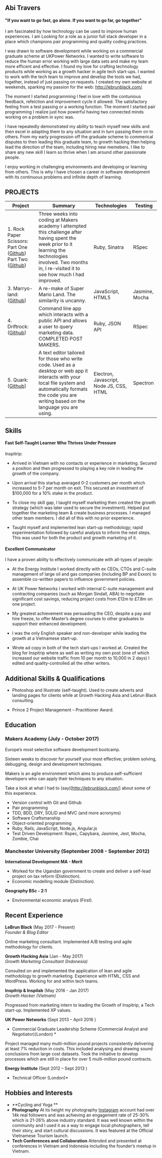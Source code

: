 ## Abi Travers

#### "If you want to go fast, go alone. If you want to go far, go together"

I am fascinated by how technology can be used to improve human experiences. I am Looking for a role as a junior full stack developer in a place which champions pair programming and quality coding practices.

I was drawn to software development while working on a commercial graduate scheme at UKPower Networks. I wanted to write software to reduce the human error working with large data sets and make my team more efficent and effective. I found my love for crafting technology products while working as a growth hacker in agile tech start-ups. I wanted to work with the tech team to improve and develop the tools we had, together, instead of just passing on requests. I created my own website at weekends, sparking my passion for the web: http://lebrunblack.com/.

The moment I started programming I feel in love with the contunious feedback, refelction and improvement cycle it allowed. The satisfactory feeling from a test passing or a working function. The moment I started pair programming I realize just how powerful having two connected minds working on a problem in sync was.  

I have repeatedly demonstrated my ability to teach myself new skills and then excel in adapting them to any situation and in turn passing them on to others. From my early progression off the graduate scheme to commerical disputes to then leading this graduate team, to growth hacking then helping lead the direction of the team, including hiring new memebers. I like to share any new skill I learn so thrive when I am around other passionate people.

I enjoy working in challenging environments and developing or learning from others. This is why I have chosen a career in software development with its continuous problems and infinite depth of learning.



## PROJECTS
| Project       | Summary       | Technologies  | Testing |
| ------------- |---------------| --------------|---------|
| 1. Rock Paper Scissors: Part One ([Github](https://github.com/abitravers1989/rps-challenge))  Part Two ([Github](https://github.com/abitravers1989/rps-challenge-improved-))| Three weeks into coding at Makers academy I attempted this challenge after having spent the week prior to it learning the technologies involved. Two months in, I re-visited it to see how much I had improved. |Ruby, Sinatra | RSpec |
| 3. Marryo-land: ([Github](https://github.com/nick-otter/marryo-land))| A re-make of Super Mario Land. The similarity is uncanny. | JavaScript, HTML5  | Jasmine, Mocha |
| 4. Driftrock: ([Github](https://github.com/abitravers1989/driftrock))| Command line app which interacts with a public API and allows a user to query marketing data. COMPLETED POST MAKERS. | Ruby, JSON API | RSpec |
| 5. Quark: ([Github](https://github.com/FreddieCodes/PDAF-Text-editor)) | A text editor tailored for those who write code. Used as a desktop or web app it interacts with your local file system and automatically formats the code you are writing based on the language you are using. | Electron, Javascript, Node JS, CSS, HTML | Spectron |


## Skills ##

#### Fast Self-Taught Learner Who Thrives Under Pressure ####

Inspitrip:

- Arrived in Vietnam with no contacts or experience in marketing. Secured a position and then progressed to playing a key role in leading the growth of the company.

- Upon arrival this startup averaged 0-2 customers per month which increased to 5-7 per month on exit. This secured an investment of $100,000 for a 10% stake in the product.

- To close my skill gap, I taught myself marketing then created the growth strategy (which was later used to secure the investment). Helped put together the marketing team & create business processes. I managed other team members. I did all of this with no prior experience.

- Taught myself and implemented lean start-up methodology; rapid experimentation followed by careful analysis to inform the next steps. This was used for both the product and growth marketing of it.


#### Excellent Communicator ####

I have a proven ability to effectively communicate with all-types of people:

- At the Energy Institute I worked directly with ex CEOs, CTOs and C-suite management of large oil and gas companies (including BP and Exxon) to assemble co-written papers to influence government policies.

- At UK Power Networks I worked with internal C-suite management and contracting companies (such as Morgan Sindall, ABA) to negotiate significant cost savings, reducing project costs from £12m to £7.8m on one project.

- My greatest achievement was persuading the CEO, despite a pay and hire freeze, to offer Master’s degree courses to other graduates to support their enhanced development.  

- I was the only English speaker and non-developer while leading the growth at a Vietnamese start-up.

- Wrote ad copy in both of the tech start-ups I worked at. Created the blog for Inspitrip where as well as writing my own post (one of which increased our website traffic from 10 per month to 10,000 in 2 days) I edited and quality-controlled all the other writers. 


## Additional Skills & Qualifications ##

- Photoshop and Illustrate (self-taught). Used to create adverts and landing pages for clients while at Growth Hacking Asia and Lebrun Black consulting.

- Prince 2 Project Management – Practitioner Award.

## Education ##

### Makers Academy (July - October 2017) ###

Europe’s most selective software development bootcamp.

Sixteen weeks to discover for yourself your most effective; problem solving, debugging, design and development techniques.

Makers is an agile environment which aims to produce self-sufficient developers who can apply their techniques to any situation.

Take a look at what I had to (say)[http://lebrunblack.com/] about some of this experience.

- Version control with Git and Github
- Pair programming
- TDD, BDD, DRY, SOLID and MVC (and more acronyms)
- Software Craftsmanship
- Object­-oriented programming
- Ruby, Rails, JavaScript, Node.js, Angular.js
- Test Driven Development: Rspec, Capybara, Jasmine, Jest, Mocha, Zombie, Chai

### Manchester University (September 2008 - September 2012) ###

**International Development MA - Merit**

- Worked for the Ugandan government to create and deliver a self-lead project on tax reform (Distinction).
- Economic modelling module (Distinction).

**Geography BSc - 2:1**

- Environmental economic analysis (First).

## Recent Experience ##

**LeBrun Black** (May 2017 - Present)    
*Founder & Blog Editor*

Online marketing consultant. Implemented A/B testing and agile methodology for clients.

**Growth Hacking Asia** (Jan - May 2017)   
*Growth Marketing Consultant (Indonesia)*

Consulted on and implemented the application of lean and agile methodology to growth marketing. Experience with HTML, CSS and WordPress. Working for and within tech teams.


**Inspitrip & Inspilab** (May 2016 - Jan 2017)   
*Growth Hacker (Vietnam)*  

Progressed from marketing intern to leading the Growth of Inspitrip, a Tech start-up.
Implemented XP values.

**UK Power Networks** (Sept 2013 – April 2016 )   
* Commercial Graduate Leadership Scheme (Commercial Analyst and Negotiator)(London) *  

Project managed many multi-million pound projects consistently delivering at least 7% reduction in costs. This included analysing and drawing sound conclusions from large cost datasets. Took the initiative to develop processes which are still in place for over 5 multi-million pound contracts.

**Energy Institute** (Sept 2012 – Sept 2013 )   
* Technical Officer (London)*  


## Hobbies and Interests ##
- **Cycling and Yoga ** 
- **Photography** At its height my photography [Instagram](https://www.instagram.com/lebrun_black/) account had over 14k real followers and was achieving an engagement rate of 25-30% which is 21-26% above industry standard. It was well known within the community and I used it as a way to engage local photographers, tell their story, and start cultural discussions. It was featured at the Official Vietnamese Tourism launch.
- **Tech Conferences and Collaboration** Attended and presented at conferences in Vietnam and Indonesia including the founder’s meetup in Vietnam. 
